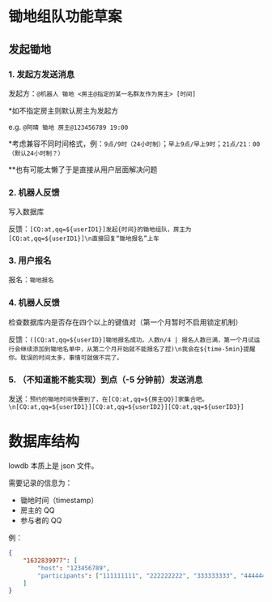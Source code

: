 # 锄地组队功能草案

## 发起锄地

### 1. 发起方发送消息

发起方：`@机器人 锄地 <房主@指定的某一名群友作为房主> [时间]`

\*如不指定房主则默认房主为发起方

e.g. `@阿晴 锄地 房主@123456789 19:00`

\*考虑兼容不同时间格式，例：`9点/9时（24小时制）`；`早上9点/早上9时`；`21点/21：00（默认24小时制？）`

\*\*也有可能太懒了于是直接从用户层面解决问题

### 2. 机器人反馈

写入数据库

反馈：`[CQ:at,qq=${userID1}]发起{时间}的锄地组队，房主为[CQ:at,qq=${userID1}]\n直接回复“锄地报名”上车`

### 3. 用户报名

报名：`锄地报名`

### 4. 机器人反馈

检查数据库内是否存在四个以上的键值对（第一个月暂时不启用锁定机制）

反馈：`([CQ:at,qq=${userID}]锄地报名成功。人数n/4 | 报名人数已满，第一个月试运行会继续添加到锄地名单中，从第二个月开始就不能报名了捏)\n我会在${time-5min}提醒你。耽误的时间太多，事情可就做不完了。`

### 5. （不知道能不能实现）到点（-5 分钟前）发送消息

发送：`预约的锄地时间快要到了，在[CQ:at,qq=${房主QQ}]家集合吧。\n[CQ:at,qq=${userID1}][CQ:at,qq=${userID2}][CQ:at,qq=${userID3}]`

# 数据库结构

lowdb 本质上是 json 文件。

需要记录的信息为：

- 锄地时间（timestamp）
- 房主的 QQ
- 参与者的 QQ

例：

```json
{
    "1632839977": [
        "host": "123456789",
        "participants": ["111111111", "222222222", "333333333", "444444444" ]
    ]
}
```
